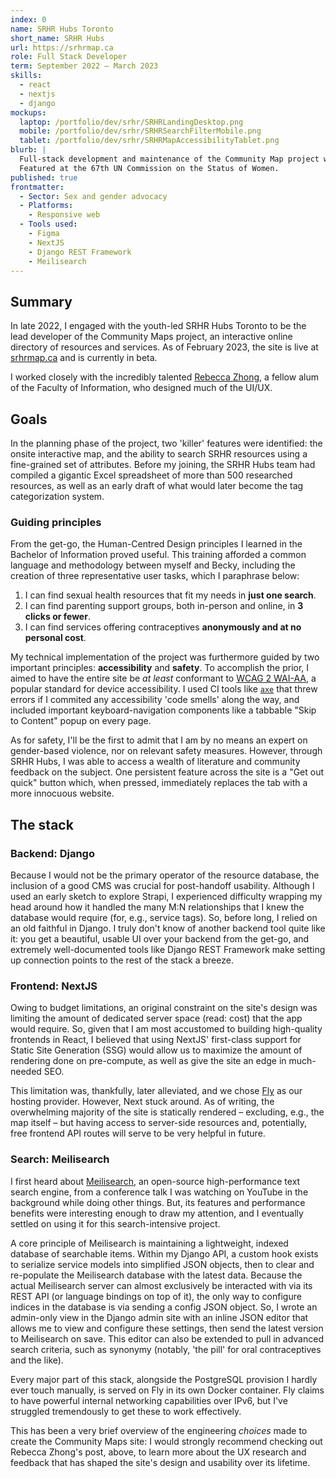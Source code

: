 ```yaml
---
index: 0
name: SRHR Hubs Toronto
short_name: SRHR Hubs
url: https://srhrmap.ca
role: Full Stack Developer
term: September 2022 – March 2023
skills:
  - react
  - nextjs
  - django
mockups:
  laptop: /portfolio/dev/srhr/SRHRLandingDesktop.png
  mobile: /portfolio/dev/srhr/SRHRSearchFilterMobile.png
  tablet: /portfolio/dev/srhr/SRHRMapAccessibilityTablet.png
blurb: |
  Full-stack development and maintenance of the Community Map project website, an interactive directory and mapping system of community resources for people with sexual and reproductive advocacy needs in Ontario and beyond.
  Featured at the 67th UN Commission on the Status of Women.
published: true
frontmatter:
  - Sector: Sex and gender advocacy
  - Platforms:
    - Responsive web
  - Tools used:
    - Figma
    - NextJS
    - Django REST Framework
    - Meilisearch
---
```


## Summary
In late 2022, I engaged with the youth-led SRHR Hubs Toronto to be the lead developer of the Community Maps project, an interactive online directory of resources and services. As of February 2023, the site is live at [srhrmap.ca](https://srhrmap.ca) and is currently in beta.

I worked closely with the incredibly talented [Rebecca Zhong](https://www.rebeccazhong.com/srhr-hubs), a fellow alum of the Faculty of Information, who designed much of the UI/UX.

## Goals
In the planning phase of the project, two 'killer' features were identified: the onsite interactive map, and the ability to search SRHR resources using a fine-grained set of attributes. Before my joining, the SRHR Hubs team had compiled a gigantic Excel spreadsheet of more than 500 researched resources, as well as an early draft of what would later become the tag categorization system.

### Guiding principles
From the get-go, the Human-Centred Design principles I learned in the Bachelor of Information proved useful. This training afforded a common language and methodology between myself and Becky, including the creation of three representative user tasks, which I paraphrase below:

1. I can find sexual health resources that fit my needs in **just one search**.
2. I can find parenting support groups, both in-person and online, in **3 clicks or fewer**.
3. I can find services offering contraceptives **anonymously and at no personal cost**.

My technical implementation of the project was furthermore guided by two important principles: **accessibility** and **safety**. To accomplish the prior, I aimed to have the entire site be *at least* conformant to [WCAG 2 WAI-AA](https://www.w3.org/WAI/WCAG2AA-Conformance), a popular standard for device accessibility. I used CI tools like [`axe`](https://www.npmjs.com/package/@axe-core/react) that threw errors if I commited any accessibility 'code smells' along the way, and included important keyboard-navigation components like a tabbable "Skip to Content" popup on every page.

As for safety, I'll be the first to admit that I am by no means an expert on gender-based violence, nor on relevant safety measures. However, through SRHR Hubs, I was able to access a wealth of literature and community feedback on the subject. One persistent feature across the site is a "Get out quick" button which, when pressed, immediately replaces the tab with a more innocuous website.

## The stack
### Backend: Django
Because I would not be the primary operator of the resource database, the inclusion of a good CMS was crucial for post-handoff usability. Although I used an early sketch to explore Strapi, I experienced difficulty wrapping my head around how it handled the many M:N relationships that I knew the database would require (for, e.g., service tags). So, before long, I relied on an old faithful in Django. I truly don't know of another backend tool quite like it: you get a beautiful, usable UI over your backend from the get-go, and extremely well-documented tools like Django REST Framework make setting up connection points to the rest of the stack a breeze.

### Frontend: NextJS
Owing to budget limitations, an original constraint on the site's design was limiting the amount of dedicated server space (read: cost) that the app would require. So, given that I am most accustomed to building high-quality frontends in React, I believed that using NextJS' first-class support for Static Site Generation (SSG) would allow us to maximize the amount of rendering done on pre-compute, as well as give the site an edge in much-needed SEO.

This limitation was, thankfully, later alleviated, and we chose [Fly](https://fly.io) as our hosting provider. However, Next stuck around. As of writing, the overwhelming majority of the site is statically rendered – excluding, e.g., the map itself – but having access to server-side resources and, potentially, free frontend API routes will serve to be very helpful in future.

### Search: Meilisearch
I first heard about [Meilisearch](https://www.meilisearch.com/), an open-source high-performance text search engine, from a conference talk I was watching on YouTube in the background while doing other things. But, its features and performance benefits were interesting enough to draw my attention, and I eventually settled on using it for this search-intensive project.

A core principle of Meilisearch is maintaining a lightweight, indexed database of searchable items. Within my Django API, a custom hook exists to serialize service models into simplified JSON objects, then to clear and re-populate the Meilisearch database with the latest data. Because the actual Meilisearch server can almost exclusively be interacted with via its REST API (or language bindings on top of it), the only way to configure indices in the database is via sending a config JSON object. So, I wrote an admin-only view in the Django admin site with an inline JSON editor that allows me to view and configure these settings, then send the latest version to Meilisearch on save. This editor can also be extended to pull in advanced search criteria, such as synonymy (notably, 'the pill' for oral contraceptives and the like).

Every major part of this stack, alongside the PostgreSQL provision I hardly ever touch manually, is served on Fly in its own Docker container. Fly claims to have powerful internal networking capabilities over IPv6, but I've struggled tremendously to get these to work effectively.

This has been a very brief overview of the engineering *choices* made to create the Community Maps site: I would strongly recommend checking out Rebecca Zhong's post, above, to learn more about the UX research and feedback that has shaped the site's design and usability over its lifetime.